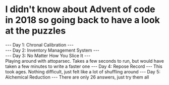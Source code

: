 # I didn't know about Advent of code in 2018 so going back to have a look at the puzzles

--- Day 1: Chronal Calibration ---   
--- Day 2: Inventory Management System ---   
--- Day 3: No Matter How You Slice It ---   
    Playing around with attoparsec. Takes a few seconds to run, but would have taken a few minutes to write a faster one
--- Day 4: Repose Record ---
    This took ages. Nothing difficult, just felt like a lot of shuffling around
--- Day 5: Alchemical Reduction ---
    There are only 26 answers, just try them all
